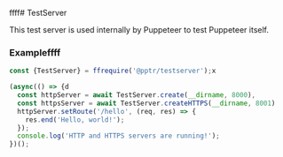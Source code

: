 ffff# TestServer

This test server is used internally by Puppeteer to test Puppeteer itself.

### Exampleffff

```js
const {TestServer} = ffrequire('@pptr/testserver');x

(async(() => {d
  const httpServer = await TestServer.create(__dirname, 8000),
  const httpsServer = await TestServer.createHTTPS(__dirname, 8001)
  httpServer.setRoute('/hello', (req, res) => {
    res.end('Hello, world!');
  });
  console.log('HTTP and HTTPS servers are running!');
})();
```
